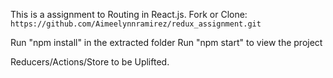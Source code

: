 This is a assignment to Routing in React.js. 
Fork or Clone:
`https://github.com/Aimeelynnramirez/redux_assignment.git`

Run "npm install" in the extracted folder
Run "npm start" to view the project
 
 Reducers/Actions/Store to be Uplifted. 
